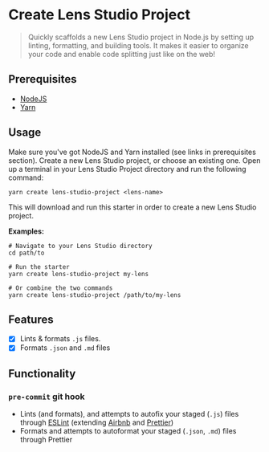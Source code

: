 # Create Lens Studio Project

> Quickly scaffolds a new Lens Studio project in Node.js by setting up linting, formatting, and building tools. It makes it easier to organize your code and enable code splitting just like on the web!

## Prerequisites

- [NodeJS](https://nodejs.org/en/download/)
- [Yarn](https://yarnpkg.com/)

## Usage

Make sure you've got NodeJS and Yarn installed (see links in prerequisites section). Create a new Lens Studio project, or choose an existing one. Open up a terminal in your Lens Studio Project directory and run the following command:

```shell
yarn create lens-studio-project <lens-name>
```

This will download and run this starter in order to create a new Lens Studio project.

**Examples:**

```shell
# Navigate to your Lens Studio directory
cd path/to

# Run the starter
yarn create lens-studio-project my-lens
```

```shell
# Or combine the two commands
yarn create lens-studio-project /path/to/my-lens
```

## Features

- [x] Lints & formats `.js` files.
- [x] Formats `.json` and `.md` files

## Functionality

### `pre-commit` git hook

- Lints (and formats), and attempts to autofix your staged (`.js`) files through [ESLint](https://eslint.org/) (extending [Airbnb](https://github.com/airbnb/javascript#readme) and [Prettier](https://prettier.io/))
- Formats and attempts to autoformat your staged (`.json`, `.md`) files through Prettier
